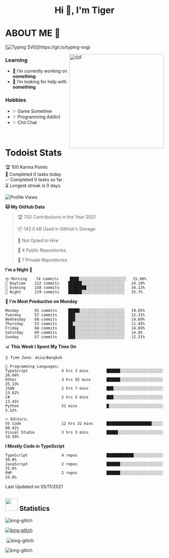 <h1 align="center">Hi 👋, I'm Tiger</h1>




# ABOUT ME 💬

[![Typing SVG](https://readme-typing-svg.herokuapp.com?color=22F771&vCenter=true&lines=A+perssionate+developer+from+nowhere.)](https://git.io/typing-svg)

<img hight="200px" width="300px" alt="GIF" align="right" src="https://media.giphy.com/media/LmNwrBhejkK9EFP504/giphy.gif">

### Learning
- 🔭 I’m currently working on **something**
- 🤝 I’m looking for help with **something**

### Hobbies
- ✨ Game Sometime
- ✨ Programming Addict
- ✨ Chit Chat

</br>


# Todoist Stats

<!-- TODO-IST:START -->
🏆  100 Karma Points           
🌸  Completed 0 tasks today           
✅  Completed 0 tasks so far           
⏳  Longest streak is 0 days
<!-- TODO-IST:END -->

<!--START_SECTION:waka-->
![Profile Views](http://img.shields.io/badge/Profile%20Views-0-blue)

**🐱 My GitHub Data** 

> 🏆 702 Contributions in the Year 2021
 > 
> 📦 142.0 kB Used in GitHub's Storage 
 > 
> 🚫 Not Opted to Hire
 > 
> 📜 4 Public Repositories 
 > 
> 🔑 7 Private Repositories  
 > 
**I'm a Night 🦉** 

```text
🌞 Morning    74 commits     ████░░░░░░░░░░░░░░░░░░░░░   15.98% 
🌆 Daytime    112 commits    ██████░░░░░░░░░░░░░░░░░░░   24.19% 
🌃 Evening    158 commits    ████████░░░░░░░░░░░░░░░░░   34.13% 
🌙 Night      119 commits    ██████░░░░░░░░░░░░░░░░░░░   25.7%

```
📅 **I'm Most Productive on Monday** 

```text
Monday       91 commits     █████░░░░░░░░░░░░░░░░░░░░   19.65% 
Tuesday      57 commits     ███░░░░░░░░░░░░░░░░░░░░░░   12.31% 
Wednesday    68 commits     ███░░░░░░░░░░░░░░░░░░░░░░   14.69% 
Thursday     53 commits     ██░░░░░░░░░░░░░░░░░░░░░░░   11.45% 
Friday       68 commits     ███░░░░░░░░░░░░░░░░░░░░░░   14.69% 
Saturday     69 commits     ███░░░░░░░░░░░░░░░░░░░░░░   14.9% 
Sunday       57 commits     ███░░░░░░░░░░░░░░░░░░░░░░   12.31%

```


📊 **This Week I Spent My Time On** 

```text
⌚︎ Time Zone: Asia/Bangkok

💬 Programming Languages: 
TypeScript               4 hrs 3 mins        ██████░░░░░░░░░░░░░░░░░░░   26.04% 
Other                    3 hrs 55 mins       ██████░░░░░░░░░░░░░░░░░░░   25.13% 
JSON                     2 hrs 7 mins        ███░░░░░░░░░░░░░░░░░░░░░░   13.62% 
C#                       2 hrs 5 mins        ███░░░░░░░░░░░░░░░░░░░░░░   13.41% 
Python                   51 mins             █░░░░░░░░░░░░░░░░░░░░░░░░   5.52%

🔥 Editors: 
VS Code                  12 hrs 32 mins      ████████████████████░░░░░   80.41% 
Visual Studio            3 hrs 3 mins        █████░░░░░░░░░░░░░░░░░░░░   19.59%

```

**I Mostly Code in TypeScript** 

```text
TypeScript               4 repos             ████████████░░░░░░░░░░░░░   50.0% 
JavaScript               2 repos             ██████░░░░░░░░░░░░░░░░░░░   25.0% 
PHP                      2 repos             ██████░░░░░░░░░░░░░░░░░░░   25.0%

```



 Last Updated on 05/11/2021
<!--END_SECTION:waka-->

## <img height="40" src="https://raw.githubusercontent.com/innng/innng/master/assets/kyubey.gif"/> Statistics

<p align="left"> <img src="https://komarev.com/ghpvc/?username=king-glitch&label=Profile%20views&color=0e75b6&style=flat" alt="king-glitch" /> </p>

<p align="left"> <a href="https://github.com/ryo-ma/github-profile-trophy"><img src="https://github-profile-trophy.vercel.app/?username=king-glitch" alt="king-glitch" /></a> </p>

<p>&nbsp;<img align="center" src="https://github-readme-stats.vercel.app/api?username=king-glitch" alt="king-glitch" /></p>

<p><img align="center" src="https://github-readme-streak-stats.herokuapp.com/?user=king-glitch&" alt="king-glitch" /></p>
